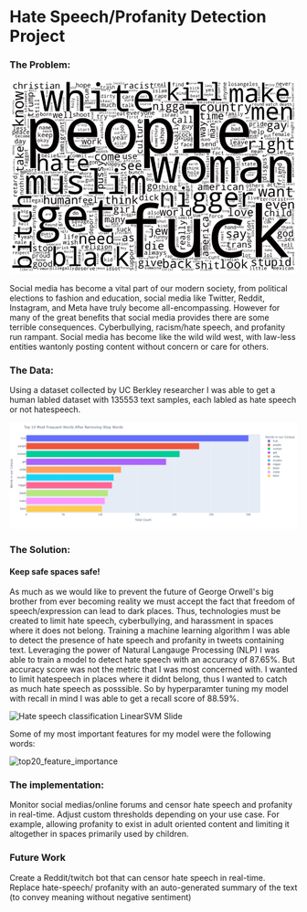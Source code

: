 # Hate Speech/Profanity Detection Project

### The Problem:

![alt text](https://github.com/pedrov718/Bianary-Hate-Speech-Classification/blob/main/figures/hate_speech_no_stops_word_bubble.png)


Social media has become a vital part of our modern society, from political elections to fashion and education,
social media like Twitter, Reddit, Instagram, and Meta have truly become all-encompassing. However for many of the great benefits that social media
provides there are some terrible consequences. Cyberbullying, racism/hate speech, and profanity run rampant.
Social media has become like the wild wild west, with law-less entities wantonly posting content without concern or
care for others.

### The Data:

Using a dataset collected by UC Berkley researcher I was able to get a human labled dataset with 135553 text samples, each labled as hate speech or not hatespeech. 

![alt text](https://github.com/pedrov718/Bianary-Hate-Speech-Classification/blob/2ac81607cdcffda21c9dd36c9f40aa63f179e0b9/figures/10_most_frequnet_words_nostops.png)


### The Solution:
#### Keep safe spaces safe!

As much as we would like to prevent the future of George Orwell's big brother from ever becoming reality we must accept
the fact that freedom of speech/expression can lead to dark places. Thus, technologies must be created to limit
hate speech, cyberbullying, and harassment in spaces where it does not belong. Training a machine
learning algorithm I was able to detect the presence of hate speech and profanity in tweets containing text.
Leveraging the power of Natural Langauge Processing (NLP) I was able to train a model to detect hate speech with an
accuracy of 87.65%. But accuracy score was not the metric that I was most concerned with. I wanted to limit hatespeech in places where it didnt belong, thus I wanted to catch as much hate speech as posssible. So by hyperparamter tuning my model with recall in mind I was able to get a recall score of 88.59%. 

![Hate speech classification LinearSVM Slide](https://user-images.githubusercontent.com/82776178/194624074-e66b3dde-44e1-4dc4-bcfb-1b55e5814961.png)

Some of my most important features for my model were the following words: 

![top20_feature_importance](https://user-images.githubusercontent.com/82776178/194624166-f2159849-72fa-4967-af20-ef2a6e1d01cf.png)


### The implementation:

Monitor social medias/online forums and censor hate speech and profanity in real-time. Adjust custom thresholds
depending on your use case. For example, allowing profanity to exist in adult oriented content and limiting 
it altogether in spaces primarily used by children. 

### Future Work

Create a Reddit/twitch bot that can censor hate speech in real-time. Replace hate-speech/ profanity with an
auto-generated summary of the text (to convey meaning without negative sentiment)



